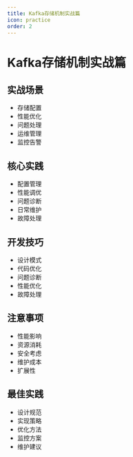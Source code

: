```yaml
---
title: Kafka存储机制实战篇
icon: practice
order: 2
---
```


# Kafka存储机制实战篇

## 实战场景
- 存储配置
- 性能优化
- 问题处理
- 运维管理
- 监控告警

## 核心实践
- 配置管理
- 性能调优
- 问题诊断
- 日常维护
- 故障处理

## 开发技巧
- 设计模式
- 代码优化
- 问题诊断
- 性能优化
- 故障处理

## 注意事项
- 性能影响
- 资源消耗
- 安全考虑
- 维护成本
- 扩展性

## 最佳实践
- 设计规范
- 实现策略
- 优化方法
- 监控方案
- 维护建议
